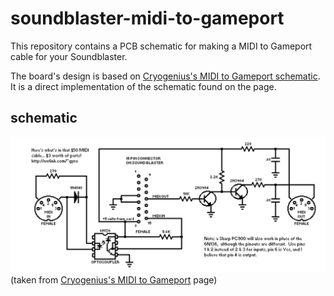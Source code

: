# soundblaster-midi-to-gameport

This repository contains a PCB schematic for making a MIDI to Gameport cable for your Soundblaster.

The board's design is based on [Cryogenius's MIDI to Gameport schematic](http://www.cryogenius.com/hardware/sbmidi/). It is a direct implementation of the schematic found on the page.

## schematic

![Schematic](/hardware/schematic.gif)
(taken from [Cryogenius's MIDI to Gameport](http://www.cryogenius.com/hardware/sbmidi/) page)
